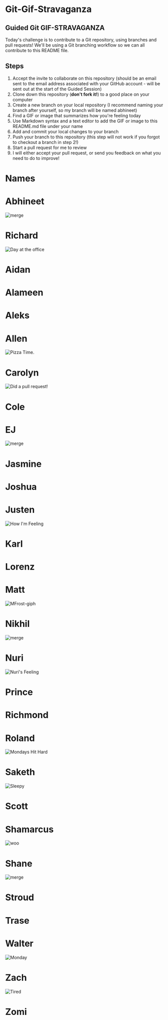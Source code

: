 # Git-Gif-Stravaganza

## Guided Git GIF-STRAVAGANZA

Today's challenge is to contribute to a Git repository, using branches and pull requests! We'll be using a Git branching workflow so we can all contribute to this README file.

## Steps

1. Accept the invite to collaborate on this repository (should be an email sent to the email address associated with your GitHub account - will be sent out at the start of the Guided Session)
2. Clone down this repository (**don't fork it!**) to a good place on your computer
3. Create a new branch on your local repository (I recommend naming your branch after yourself, so my branch will be named abhineet)
4. Find a GIF or image that summarizes how you're feeling today
5. Use Markdown syntax and a text editor to add the GIF or image to this README.md file under your name
6. Add and commit your local changes to your branch
7. Push your branch to this repository (this step will not work if you forgot to checkout a branch in step 2!)
8. Start a pull request for me to review
9. I will either accept your pull request, or send you feedback on what you need to do to improve!

# Names

# Abhineet

![merge](https://media.giphy.com/media/cFkiFMDg3iFoI/giphy.gif)

# Richard

![Day at the office](https://media.giphy.com/media/J1GAXscOoTYWzjNANG/giphy-downsized-large.gif)

# Aidan

# Alameen

# Aleks

# Allen

![Pizza Time.](https://c.tenor.com/iHLHKfvRblIAAAAC/tenor.gif)

# Carolyn

![Did a pull request!](https://media.giphy.com/media/l3V0dy1zzyjbYTQQM/giphy.gif)

# Cole

# EJ

![merge](https://media.giphy.com/media/LZQsVAzgB6sE0/giphy.gif)

# Jasmine

# Joshua

# Justen

![How I'm Feeling](https://media.giphy.com/media/QE8hREXIgRXeo/giphy.gif)

# Karl

# Lorenz

# Matt

![MFrost-giph](https://media0.giphy.com/media/3ohjUP97yVFFW4CJfq/200.webp)

# Nikhil

![merge](https://media.giphy.com/media/au1ZeAGhOhhBGnRkDb/giphy.gif)

# Nuri

![Nuri's Feeling](https://media.giphy.com/media/9GI7UlOQ6uU95v82q7/giphy-downsized.gif)

# Prince

# Richmond

# Roland

![Mondays Hit Hard](https://media.giphy.com/media/tqj4m9BRURayxQAIW9/giphy.gif)

# Saketh

![Sleepy](https://media.giphy.com/media/Md43W2Q9mwNdO1ARzu/giphy.gif)

# Scott

# Shamarcus

![woo](https://media.giphy.com/media/LKP5dH6hzLniiRVNIp/giphy.gif)

# Shane

![merge](https://media.giphy.com/media/37qWhxRsix2p0cRgJP/giphy-downsized-large.gif)

# Stroud

# Trase

# Walter

![Monday](https://media.giphy.com/media/bEs40jYsdQjmM/giphy-downsized-large.gif)

# Zach

![Tired](https://media.giphy.com/media/2wYrkKvETbAwWAM4Gy/giphy.gif)

# Zomi
